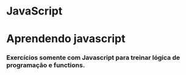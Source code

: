 # JavaScript
<h1> Aprendendo javascript
<h3> Exercícios somente com Javascript para treinar lógica de programação e functions.
